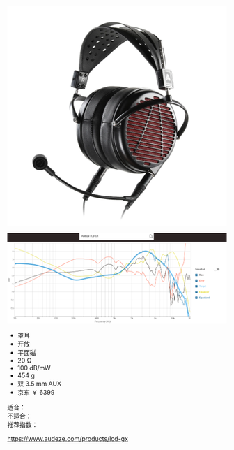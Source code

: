 ![img](../../../assets/lcdgx.webp)

![freq](../../../assets/lcdgx%20freq.png)

- 罩耳
- 开放
- 平面磁
- 20 Ω
- 100 dB/mW
- 454 g
- 双 3.5 mm AUX
- 京东 ￥ 6399

适合：  
不适合：  
推荐指数：

https://www.audeze.com/products/lcd-gx
